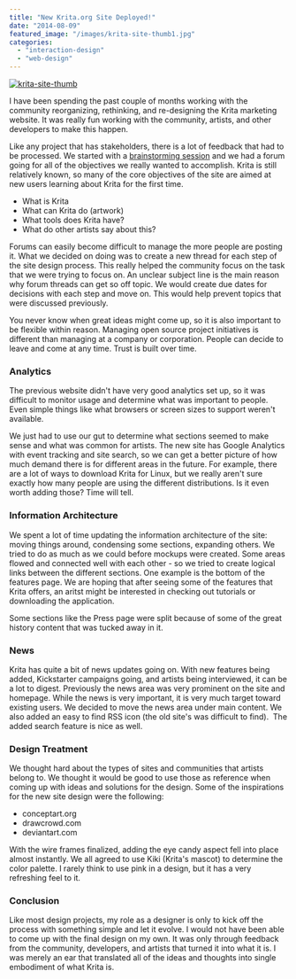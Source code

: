 ```yaml
---
title: "New Krita.org Site Deployed!"
date: "2014-08-09"
featured_image: "/images/krita-site-thumb1.jpg"
categories: 
  - "interaction-design"
  - "web-design"
---
```


[![krita-site-thumb](/images/krita-site-thumb1.jpg)](http://blog.scottpetrovic.com/wp-content/uploads/2014/08/krita-site-thumb1.jpg)

I have been spending the past couple of months working with the community reorganizing, rethinking, and re-designing the Krita marketing website. It was really fun working with the community, artists, and other developers to make this happen.

Like any project that has stakeholders, there is a lot of feedback that had to be processed. We started with a [brainstorming session](https://forum.kde.org/viewtopic.php?f=288&t=121084&hilit=krita+site) and we had a forum going for all of the objectives we really wanted to accomplish. Krita is still relatively known, so many of the core objectives of the site are aimed at new users learning about Krita for the first time.

- What is Krita
- What can Krita do (artwork)
- What tools does Krita have?
- What do other artists say about this?

Forums can easily become difficult to manage the more people are posting it. What we decided on doing was to create a new thread for each step of the site design process. This really helped the community focus on the task that we were trying to focus on. An unclear subject line is the main reason why forum threads can get so off topic. We would create due dates for decisions with each step and move on. This would help prevent topics that were discussed previously.

You never know when great ideas might come up, so it is also important to be flexible within reason. Managing open source project initiatives is different than managing at a company or corporation. People can decide to leave and come at any time. Trust is built over time.

### Analytics

The previous website didn't have very good analytics set up, so it was difficult to monitor usage and determine what was important to people. Even simple things like what browsers or screen sizes to support weren't available.

We just had to use our gut to determine what sections seemed to make sense and what was common for artists. The new site has Google Analytics with event tracking and site search, so we can get a better picture of how much demand there is for different areas in the future. For example, there are a lot of ways to download Krita for Linux, but we really aren't sure exactly how many people are using the different distributions. Is it even worth adding those? Time will tell.

### Information Architecture

We spent a lot of time updating the information architecture of the site: moving things around, condensing some sections, expanding others. We tried to do as much as we could before mockups were created. Some areas flowed and connected well with each other - so we tried to create logical links between the different sections. One example is the bottom of the features page. We are hoping that after seeing some of the features that Krita offers, an aritst might be interested in checking out tutorials or downloading the application.

Some sections like the Press page were split because of some of the great history content that was tucked away in it.

### News

Krita has quite a bit of news updates going on. With new features being added, Kickstarter campaigns going, and artists being interviewed, it can be a lot to digest. Previously the news area was very prominent on the site and homepage. While the news is very important, it is very much target toward existing users. We decided to move the news area under main content. We also added an easy to find RSS icon (the old site's was difficult to find).  The added search feature is nice as well.

### Design Treatment

We thought hard about the types of sites and communities that artists belong to. We thought it would be good to use those as reference when coming up with ideas and solutions for the design. Some of the inspirations for the new site design were the following:

- conceptart.org
- drawcrowd.com
- deviantart.com

With the wire frames finalized, adding the eye candy aspect fell into place almost instantly. We all agreed to use Kiki (Krita's mascot) to determine the color palette. I rarely think to use pink in a design, but it has a very refreshing feel to it.

### Conclusion

Like most design projects, my role as a designer is only to kick off the process with something simple and let it evolve. I would not have been able to come up with the final design on my own. It was only through feedback from the community, developers, and artists that turned it into what it is. I was merely an ear that translated all of the ideas and thoughts into single embodiment of what Krita is.
